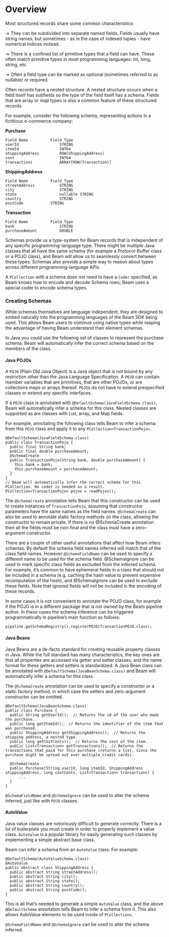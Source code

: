 <!--
Licensed under the Apache License, Version 2.0 (the "License");
you may not use this file except in compliance with the License.
You may obtain a copy of the License at

http://www.apache.org/licenses/LICENSE-2.0

Unless required by applicable law or agreed to in writing, software
distributed under the License is distributed on an "AS IS" BASIS,
WITHOUT WARRANTIES OR CONDITIONS OF ANY KIND, either express or implied.
See the License for the specific language governing permissions and
limitations under the License.
-->

# Overview

Most structured records share some common characteristics:

&#8594; They can be subdivided into separate named fields. Fields usually have string names, but sometimes - as in the case of indexed tuples - have numerical indices instead.

&#8594; There is a confined list of primitive types that a field can have. These often match primitive types in most programming languages: int, long, string, etc.

&#8594; Often a field type can be marked as optional (sometimes referred to as nullable) or required.

Often records have a nested structure. A nested structure occurs when a field itself has subfields so the type of the field itself has a schema. Fields that are array or map types is also a common feature of these structured records.

For example, consider the following schema, representing actions in a fictitious e-commerce company:

**Purchase**

```
Field Name	        Field Type
userId	                STRING
itemId	                INT64
shippingAddress	        ROW(ShippingAddress)
cost	                INT64
transactions	        ARRAY[ROW(Transaction)]
```

**ShippingAddress**

```
Field Name	        Field Type
streetAddress	        STRING
city	                STRING
state	                nullable STRING
country	                STRING
postCode	        STRING
```

**Transaction**

```
Field Name	        Field Type
bank	                STRING
purchaseAmount	        DOUBLE
```

Schemas provide us a type-system for Beam records that is independent of any specific programming-language type. There might be multiple Java classes that all have the same schema (for example a Protocol-Buffer class or a POJO class), and Beam will allow us to seamlessly convert between these types. Schemas also provide a simple way to reason about types across different programming-language APIs.

A `PCollection` with a schema does not need to have a `Coder` specified, as Beam knows how to encode and decode Schema rows; Beam uses a special coder to encode schema types.

### Creating Schemas

While schemas themselves are language independent, they are designed to embed naturally into the programming languages of the Beam SDK being used. This allows Beam users to continue using native types while reaping the advantage of having Beam understand their element schemas.

In Java you could use the following set of classes to represent the purchase schema. Beam will automatically infer the correct schema based on the members of the class.

#### Java POJOs

A `POJO` (Plain Old Java Object) is a Java object that is not bound by any restriction other than the Java Language Specification. A `POJO` can contain member variables that are primitives, that are other POJOs, or are collections maps or arrays thereof. `POJO`s do not have to extend prespecified classes or extend any specific interfaces.

If a `POJO` class is annotated with `@DefaultSchema(JavaFieldSchema.class)`, Beam will automatically infer a schema for this class. Nested classes are supported as are classes with List, array, and Map fields.

For example, annotating the following class tells Beam to infer a schema from this `POJO` class and apply it to any `PCollection<TransactionPojo>`.

```
@DefaultSchema(JavaFieldSchema.class)
public class TransactionPojo {
  public final String bank;
  public final double purchaseAmount;
  @SchemaCreate
  public TransactionPojo(String bank, double purchaseAmount) {
    this.bank = bank;
    this.purchaseAmount = purchaseAmount;
  }
}
// Beam will automatically infer the correct schema for this PCollection. No coder is needed as a result.
PCollection<TransactionPojo> pojos = readPojos();
```
The `@SchemaCreate` annotation tells Beam that this constructor can be used to create instances of `TransactionPojo`, assuming that constructor parameters have the same names as the field names. `@SchemaCreate` can also be used to annotate static factory methods on the class, allowing the constructor to remain private. If there is no @SchemaCreate annotation then all the fields must be non-final and the class must have a zero-argument constructor.

There are a couple of other useful annotations that affect how Beam infers schemas. By default the schema field names inferred will match that of the class field names. However `@SchemaFieldName` can be used to specify a different name to be used for the schema field. @SchemaIgnore can be used to mark specific class fields as excluded from the inferred schema. For example, it’s common to have ephemeral fields in a class that should not be included in a schema (e.g. caching the hash value to prevent expensive recomputation of the hash), and @SchemaIgnore can be used to exclude these fields. Note that ignored fields will not be included in the encoding of these records.

In some cases it is not convenient to annotate the POJO class, for example if the POJO is in a different package that is not owned by the Beam pipeline author. In these cases the schema inference can be triggered programmatically in pipeline’s main function as follows:

```
pipeline.getSchemaRegistry().registerPOJO(TransactionPOJO.class);
```

#### Java Beans

Java Beans are a de-facto standard for creating reusable property classes in Java. While the full standard has many characteristics, the key ones are that all properties are accessed via getter and setter classes, and the name format for these getters and setters is standardized. A Java Bean class can be annotated with `@DefaultSchema(JavaBeanSchema.class)` and Beam will automatically infer a schema for this class.

The `@SchemaCreate` annotation can be used to specify a constructor or a static factory method, in which case the setters and zero-argument constructor can be omitted.

```
@DefaultSchema(JavaBeanSchema.class)
public class Purchase {
  public String getUserId();  // Returns the id of the user who made the purchase.
  public long getItemId();  // Returns the identifier of the item that was purchased.
  public ShippingAddress getShippingAddress();  // Returns the shipping address, a nested type.
  public long getCostCents();  // Returns the cost of the item.
  public List<Transaction> getTransactions();  // Returns the transactions that paid for this purchase (returns a list, since the purchase might be spread out over multiple credit cards).

  @SchemaCreate
  public Purchase(String userId, long itemId, ShippingAddress shippingAddress, long costCents, List<Transaction> transactions) {
      ...
  }
}
```

`@SchemaFieldName` and `@SchemaIgnore` can be used to alter the schema inferred, just like with `POJO` classes.

#### AutoValue

Java value classes are notoriously difficult to generate correctly. There is a lot of boilerplate you must create in order to properly implement a value class. `AutoValue` is a popular library for easily generating such classes by implementing a simple abstract base class.

Beam can infer a schema from an `AutoValue` class. For example:

```
@DefaultSchema(AutoValueSchema.class)
@AutoValue
public abstract class ShippingAddress {
  public abstract String streetAddress();
  public abstract String city();
  public abstract String state();
  public abstract String country();
  public abstract String postCode();
}
```

This is all that’s needed to generate a simple `AutoValue` class, and the above `@DefaultSchema` annotation tells Beam to infer a schema from it. This also allows AutoValue elements to be used inside of `PCollections`.

`@SchemaFieldName` and `@SchemaIgnore` can be used to alter the schema inferred.

